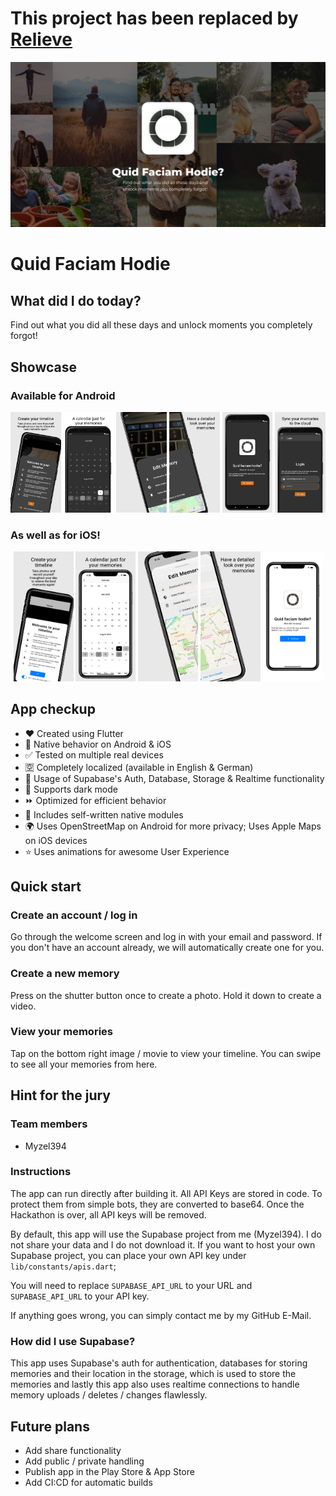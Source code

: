 # This project has been replaced by [Relieve](https://github.com/Myzel394/relieve)


<img src="readme_content/poster.webp" />

# Quid Faciam Hodie

## What did I do today?

Find out what you did all these days and unlock moments you completely forgot!


## Showcase

### Available for Android

<p float="left" align="center">
    <img src="readme_content/store_previews/android/0_timeline.webp" width="16%" />
    <img src="readme_content/store_previews/android/1_calendar.webp" width="16%" />
    <img src="readme_content/store_previews/android/2_details_1.webp" width="16%" />
    <img src="readme_content/store_previews/android/2_details_2.webp" width="16%" />
    <img src="readme_content/store_previews/android/3_welcome.webp" width="16%" />
    <img src="readme_content/store_previews/android/4_login.webp" width="16%" />
</p>

### As well as for iOS!

<p float="left" align="center">
    <img src="readme_content/store_previews/ios/0_timeline.webp" width="19%" />
    <img src="readme_content/store_previews/ios/1_calendar.webp" width="19%" />
    <img src="readme_content/store_previews/ios/2_details_1.webp" width="19%" />
    <img src="readme_content/store_previews/ios/2_details_2.webp" width="19%" />
    <img src="readme_content/store_previews/ios/3_welcome.webp" width="19%" />
</p>


## App checkup

* :heart: Created using Flutter
* :apple: Native behavior on Android & iOS
* :white_check_mark: Tested on multiple real devices
* :u7a7a: Completely localized (available in English & German)
* :flashlight: Usage of Supabase's Auth, Database, Storage & Realtime functionality
* :new_moon_with_face: Supports dark mode
* :fast_forward: Optimized for efficient behavior
* :iphone: Includes self-written native modules
* :earth_africa: Uses OpenStreetMap on Android for more privacy; Uses Apple Maps on iOS devices
* :star: Uses animations for awesome User Experience


## Quick start

### Create an account / log in

Go through the welcome screen and log in with your email and password.
If you don't have an account already, we will automatically create one for you.

### Create a new memory

Press on the shutter button once to create a photo.
Hold it down to create a video.

### View your memories

Tap on the bottom right image / movie to view your timeline.
You can swipe to see all your memories from here.


## Hint for the jury

### Team members

* Myzel394

### Instructions

The app can run directly after building it. All API Keys are stored in code.
To protect them from simple bots, they are converted to base64.
Once the Hackathon is over, all API keys will be removed.

By default, this app will use the Supabase project from me (Myzel394).
I do not share your data and I do not download it.
If you want to host your own Supabase project, you can place your
own API key under `lib/constants/apis.dart`;

You will need to replace `SUPABASE_API_URL` to your URL and `SUPABASE_API_URL` to your API key.

If anything goes wrong, you can simply contact me by my GitHub E-Mail.

### How did I use Supabase?

This app uses Supabase's auth for authentication,
databases for storing memories and their location in the
storage, which is used to store the memories and lastly this app
also uses realtime connections to handle memory uploads /
deletes / changes flawlessly.

## Future plans

* Add share functionality
* Add public / private handling
* Publish app in the Play Store & App Store
* Add CI:CD for automatic builds
